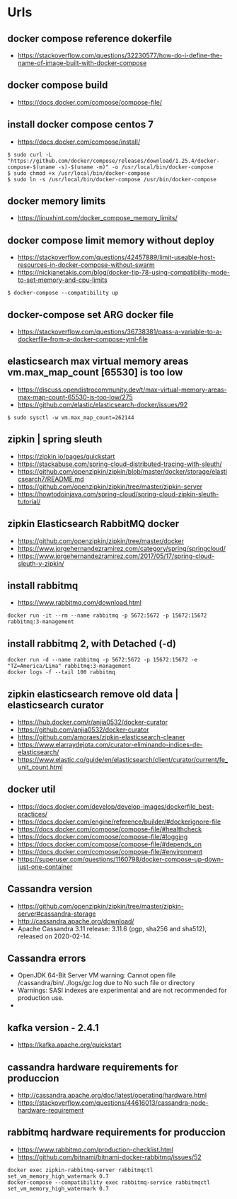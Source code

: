 # Urls

## docker compose reference dokerfile
- https://stackoverflow.com/questions/32230577/how-do-i-define-the-name-of-image-built-with-docker-compose

## docker compose build
- https://docs.docker.com/compose/compose-file/

## install docker compose centos 7
- https://docs.docker.com/compose/install/

```
$ sudo curl -L "https://github.com/docker/compose/releases/download/1.25.4/docker-compose-$(uname -s)-$(uname -m)" -o /usr/local/bin/docker-compose
$ sudo chmod +x /usr/local/bin/docker-compose
$ sudo ln -s /usr/local/bin/docker-compose /usr/bin/docker-compose
``` 

## docker memory limits
- https://linuxhint.com/docker_compose_memory_limits/

## docker compose limit memory without deploy
- https://stackoverflow.com/questions/42457889/limit-useable-host-resources-in-docker-compose-without-swarm
- https://nickjanetakis.com/blog/docker-tip-78-using-compatibility-mode-to-set-memory-and-cpu-limits
```
$ docker-compose --compatibility up
```

## docker-compose set ARG docker file
- https://stackoverflow.com/questions/36738381/pass-a-variable-to-a-dockerfile-from-a-docker-compose-yml-file


## elasticsearch max virtual memory areas vm.max_map_count [65530] is too low
- https://discuss.opendistrocommunity.dev/t/max-virtual-memory-areas-max-map-count-65530-is-too-low/275
- https://github.com/elastic/elasticsearch-docker/issues/92
```
$ sudo sysctl -w vm.max_map_count=262144
```

## zipkin | spring sleuth
- https://zipkin.io/pages/quickstart
- https://stackabuse.com/spring-cloud-distributed-tracing-with-sleuth/
- https://github.com/openzipkin/zipkin/blob/master/docker/storage/elasticsearch7/README.md
- https://github.com/openzipkin/zipkin/tree/master/zipkin-server
- https://howtodoinjava.com/spring-cloud/spring-cloud-zipkin-sleuth-tutorial/

## zipkin Elasticsearch RabbitMQ docker
- https://github.com/openzipkin/zipkin/tree/master/docker
- https://www.jorgehernandezramirez.com/category/spring/springcloud/
- https://www.jorgehernandezramirez.com/2017/05/17/spring-cloud-sleuth-y-zipkin/


## install rabbitmq
- https://www.rabbitmq.com/download.html
``` 
docker run -it --rm --name rabbitmq -p 5672:5672 -p 15672:15672 rabbitmq:3-management
```

## install rabbitmq 2, with Detached (-d)
``` 
docker run -d --name rabbitmq -p 5672:5672 -p 15672:15672 -e "TZ=America/Lima" rabbitmq:3-management
docker logs -f --tail 100 rabbitmq
```

## zipkin elasticsearch remove old data | elasticsearch curator
- https://hub.docker.com/r/anjia0532/docker-curator
- https://github.com/anjia0532/docker-curator
- https://github.com/amoraes/zipkin-elasticsearch-cleaner
- https://www.elarraydejota.com/curator-eliminando-indices-de-elasticsearch/
- https://www.elastic.co/guide/en/elasticsearch/client/curator/current/fe_unit_count.html


## docker util
- https://docs.docker.com/develop/develop-images/dockerfile_best-practices/
- https://docs.docker.com/engine/reference/builder/#dockerignore-file
- https://docs.docker.com/compose/compose-file/#healthcheck
- https://docs.docker.com/compose/compose-file/#logging
- https://docs.docker.com/compose/compose-file/#depends_on
- https://docs.docker.com/compose/compose-file/#environment
- https://superuser.com/questions/1160798/docker-compose-up-down-just-one-container


## Cassandra version
- https://github.com/openzipkin/zipkin/tree/master/zipkin-server#cassandra-storage
- http://cassandra.apache.org/download/
- Apache Cassandra 3.11 release: 3.11.6 (pgp, sha256 and sha512), released on 2020-02-14.

## Cassandra errors
- OpenJDK 64-Bit Server VM warning: Cannot open file /cassandra/bin/../logs/gc.log due to No such file or directory
- Warnings: SASI indexes are experimental and are not recommended for production use.
- 

## kafka version - 2.4.1
- https://kafka.apache.org/quickstart

## cassandra hardware requirements for produccion
- http://cassandra.apache.org/doc/latest/operating/hardware.html
- https://stackoverflow.com/questions/44616013/cassandra-node-hardware-requirement

## rabbitmq hardware requirements for produccion
- https://www.rabbitmq.com/production-checklist.html
- https://github.com/bitnami/bitnami-docker-rabbitmq/issues/52
``` 
docker exec zipkin-rabbitmq-server rabbitmqctl set_vm_memory_high_watermark 0.7
docker-compose --compatibility exec rabbitmq-service rabbitmqctl set_vm_memory_high_watermark 0.7
```
